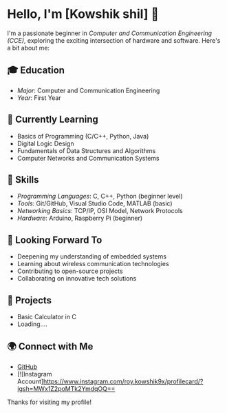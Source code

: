 # Hello, I'm [Kowshik shil] 👋

I'm a passionate beginner in *Computer and Communication Engineering (CCE)*, exploring the exciting intersection of hardware and software. Here's a bit about me:

## 🎓 Education
- *Major*: Computer and Communication Engineering
- *Year*: First Year

## 🌱 Currently Learning
- Basics of Programming (C/C++, Python, Java)
- Digital Logic Design
- Fundamentals of Data Structures and Algorithms
- Computer Networks and Communication Systems

## 🔧 Skills
- *Programming Languages*: C, C++, Python (beginner level)
- *Tools*: Git/GitHub, Visual Studio Code, MATLAB (basic)
- *Networking Basics*: TCP/IP, OSI Model, Network Protocols
- *Hardware*: Arduino, Raspberry Pi (beginner)

## 👀 Looking Forward To
- Deepening my understanding of embedded systems
- Learning about wireless communication technologies
- Contributing to open-source projects
- Collaborating on innovative tech solutions

## 🚀 Projects
- Basic Calculator in C
- Loading....

## 🌍 Connect with Me
- [GitHub](https://github.com/KowshikSD890)
- [![Instagram Account]https://www.instagram.com/roy.kowshik9x/profilecard/?igsh=MWx1Z2poMTk2YmdqOQ==


Thanks for visiting my profile!
